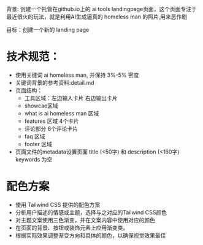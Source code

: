 背景: 创建一个托管在github.io上的 ai tools landingpage页面，这个页面专注于最近很火的玩法，就是利用AI生成逼真的 homeless man 的照片,用来恶作剧

目标：创建一个新的 landing page

# 技术规范：
  - 使用关键词 ai homeless man, 并保持 3%-5% 密度
  - 关键词背景的参考资料:detail.md
  - 页面结构：
    - 工具区域：左边输入卡片 右边输出卡片
    - showcae区域
    - what is ai homeless man 区域
    - features 区域 4个卡片
    - 评论部分 6个评论卡片 
    - faq 区域
    - footer 区域
  - 页面文件的metadata设置页面 title (<50字) 和 description (<160字) keywords 为空

# 配色方案

- 使用 Tailwind CSS 提供的配色方案
- 分析用户描述的情感或主题，选择与之对应的Tailwind CSS颜色
- 对主题文案使用三色渐变，并在文案内容中使用对应的颜色
- 在页面的背景、按钮或装饰元素上应用渐变类。
- 根据实际效果调整渐变方向和具体的颜色，以确保视觉效果最佳
